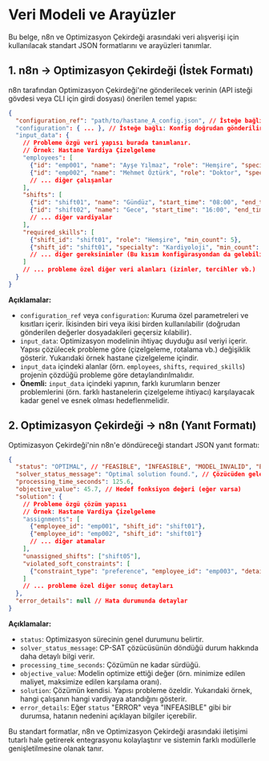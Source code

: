 # Veri Modeli ve Arayüzler

Bu belge, n8n ve Optimizasyon Çekirdeği arasındaki veri alışverişi için kullanılacak standart JSON formatlarını ve arayüzleri tanımlar.

## 1. n8n -> Optimizasyon Çekirdeği (İstek Formatı)

n8n tarafından Optimizasyon Çekirdeği'ne gönderilecek verinin (API isteği gövdesi veya CLI için girdi dosyası) önerilen temel yapısı:

```json
{
  "configuration_ref": "path/to/hastane_A_config.json", // İsteğe bağlı: Konfig dosyası referansı
  "configuration": { ... }, // İsteğe bağlı: Konfig doğrudan gönderilirse
  "input_data": {
    // Probleme özgü veri yapısı burada tanımlanır.
    // Örnek: Hastane Vardiya Çizelgeleme
    "employees": [
      {"id": "emp001", "name": "Ayşe Yılmaz", "role": "Hemşire", "specialties": ["Yoğun Bakım"], "availability": [...]},
      {"id": "emp002", "name": "Mehmet Öztürk", "role": "Doktor", "specialty": "Kardiyoloji", "availability": [...]}
      // ... diğer çalışanlar
    ],
    "shifts": [
      {"id": "shift01", "name": "Gündüz", "start_time": "08:00", "end_time": "16:00", "day": "Pazartesi"},
      {"id": "shift02", "name": "Gece", "start_time": "16:00", "end_time": "00:00", "day": "Pazartesi"}
      // ... diğer vardiyalar
    ],
    "required_skills": [
      {"shift_id": "shift01", "role": "Hemşire", "min_count": 5},
      {"shift_id": "shift01", "specialty": "Kardiyoloji", "min_count": 1}
      // ... diğer gereksinimler (Bu kısım konfigürasyondan da gelebilir)
    ]
    // ... probleme özel diğer veri alanları (izinler, tercihler vb.)
  }
}
```

**Açıklamalar:**

*   `configuration_ref` veya `configuration`: Kuruma özel parametreleri ve kısıtları içerir. İkisinden biri veya ikisi birden kullanılabilir (doğrudan gönderilen değerler dosyadakileri geçersiz kılabilir).
*   `input_data`: Optimizasyon modelinin ihtiyaç duyduğu asıl veriyi içerir. Yapısı çözülecek probleme göre (çizelgeleme, rotalama vb.) değişiklik gösterir. Yukarıdaki örnek hastane çizelgeleme içindir.
*   `input_data` içindeki alanlar (örn. `employees`, `shifts`, `required_skills`) projenin çözdüğü probleme göre detaylandırılmalıdır.
*   **Önemli:** `input_data` içindeki yapının, farklı kurumların benzer problemlerini (örn. farklı hastanelerin çizelgeleme ihtiyacı) karşılayacak kadar genel ve esnek olması hedeflenmelidir.

## 2. Optimizasyon Çekirdeği -> n8n (Yanıt Formatı)

Optimizasyon Çekirdeği'nin n8n'e döndüreceği standart JSON yanıt formatı:

```json
{
  "status": "OPTIMAL", // "FEASIBLE", "INFEASIBLE", "MODEL_INVALID", "ERROR"
  "solver_status_message": "Optimal solution found.", // Çözücüden gelen mesaj
  "processing_time_seconds": 125.6,
  "objective_value": 45.7, // Hedef fonksiyon değeri (eğer varsa)
  "solution": {
    // Probleme özgü çözüm yapısı
    // Örnek: Hastane Vardiya Çizelgeleme
    "assignments": [
      {"employee_id": "emp001", "shift_id": "shift01"},
      {"employee_id": "emp002", "shift_id": "shift01"}
      // ... diğer atamalar
    ],
    "unassigned_shifts": ["shift05"],
    "violated_soft_constraints": [
      {"constraint_type": "preference", "employee_id": "emp003", "details": "İstenmeyen vardiya atandı"}
    ]
    // ... probleme özel diğer sonuç detayları
  },
  "error_details": null // Hata durumunda detaylar
}
```

**Açıklamalar:**

*   `status`: Optimizasyon sürecinin genel durumunu belirtir.
*   `solver_status_message`: CP-SAT çözücüsünün döndüğü durum hakkında daha detaylı bilgi verir.
*   `processing_time_seconds`: Çözümün ne kadar sürdüğü.
*   `objective_value`: Modelin optimize ettiği değer (örn. minimize edilen maliyet, maksimize edilen karşılama oranı).
*   `solution`: Çözümün kendisi. Yapısı probleme özeldir. Yukarıdaki örnek, hangi çalışanın hangi vardiyaya atandığını gösterir.
*   `error_details`: Eğer `status` "ERROR" veya "INFEASIBLE" gibi bir durumsa, hatanın nedenini açıklayan bilgiler içerebilir.

Bu standart formatlar, n8n ve Optimizasyon Çekirdeği arasındaki iletişimi tutarlı hale getirerek entegrasyonu kolaylaştırır ve sistemin farklı modüllerle genişletilmesine olanak tanır. 